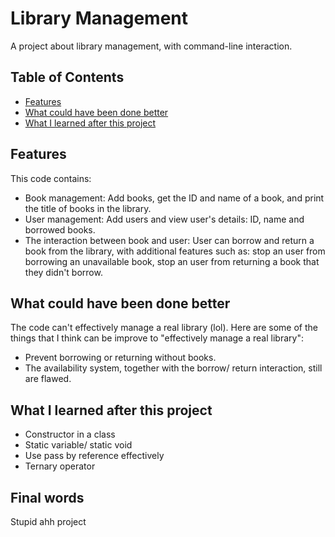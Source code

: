 # Library Management
A project about library management, with command-line interaction.
## Table of Contents

- [Features](#Features)
- [What could have been done better](#What-could-have-been-done-better)
- [What I learned after this project](#What-I-learned-after-this-project)

## Features

This code contains:

- Book management: Add books, get the ID and name of a book, and print the title of books in the library.
- User management: Add users and view user's details: ID, name and borrowed books.
- The interaction between book and user: User can borrow and return a book from the library, with additional features such as: stop an user from borrowing an unavailable book, stop an user from returning a book that they didn't borrow.

## What could have been done better

The code can't effectively manage a real library (lol). Here are some of the things that I think can be improve to "effectively manage a real library":

- Prevent borrowing or returning without books.
- The availability system, together with the borrow/ return interaction, still are flawed.

## What I learned after this project

- Constructor in a class
- Static variable/ static void
- Use pass by reference effectively
- Ternary operator

## Final words

Stupid ahh project 
